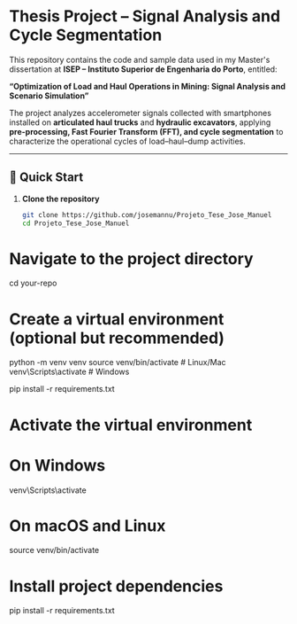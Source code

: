 
# Thesis Project – Signal Analysis and Cycle Segmentation

This repository contains the code and sample data used in my Master's dissertation at **ISEP – Instituto Superior de Engenharia do Porto**, entitled:

**“Optimization of Load and Haul Operations in Mining: Signal Analysis and Scenario Simulation”**

The project analyzes accelerometer signals collected with smartphones installed on **articulated haul trucks** and **hydraulic excavators**, applying **pre-processing, Fast Fourier Transform (FFT), and cycle segmentation** to characterize the operational cycles of load–haul–dump activities.

---

## 🚀 Quick Start

1. **Clone the repository**
   ```bash
   git clone https://github.com/josemannu/Projeto_Tese_Jose_Manuel
   cd Projeto_Tese_Jose_Manuel


# Navigate to the project directory
cd your-repo

# Create a virtual environment (optional but recommended)
python -m venv venv
source venv/bin/activate   # Linux/Mac
venv\Scripts\activate      # Windows

pip install -r requirements.txt


# Activate the virtual environment
# On Windows
venv\Scripts\activate
# On macOS and Linux
source venv/bin/activate



# Install project dependencies
pip install -r requirements.txt


